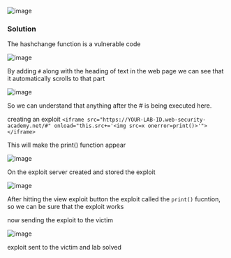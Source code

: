 ![image](https://github.com/RahulMMenon011/PortSwigger_Labs/assets/140642506/cd739e00-8b79-48bb-b76a-44546d99dbd2)

###  Solution

The hashchange function is a vulnerable code

![image](https://github.com/RahulMMenon011/PortSwigger_Labs/assets/140642506/823871f7-a2f3-43bb-967d-2122a0d5779d)

By adding `#` along with the heading of text in the web page we can see that it automatically scrolls to that part

![image](https://github.com/RahulMMenon011/PortSwigger_Labs/assets/140642506/071884a7-7d5b-4684-9d05-04a288724a86)

So we can understand that anything after the # is being executed here.

creating an exploit `<iframe src="https://YOUR-LAB-ID.web-security-academy.net/#" onload="this.src+='<img src=x onerror=print()>'"></iframe>`

This will make the print() function appear

![image](https://github.com/RahulMMenon011/PortSwigger_Labs/assets/140642506/d8be7969-451d-4f65-9046-5d0ce64cf96e)

On the exploit server created and stored the exploit

![image](https://github.com/RahulMMenon011/PortSwigger_Labs/assets/140642506/c6e23b97-4638-430a-bba0-8067037a3d41)

After hitting the view exploit button the exploit called the `print()` fucntion, so we can be sure that the exploit works

now sending the exploit to the victim

![image](https://github.com/RahulMMenon011/PortSwigger_Labs/assets/140642506/6c7bbcd3-c3c3-454b-ac5d-6a2541e6818c)

exploit sent to the victim and lab solved
